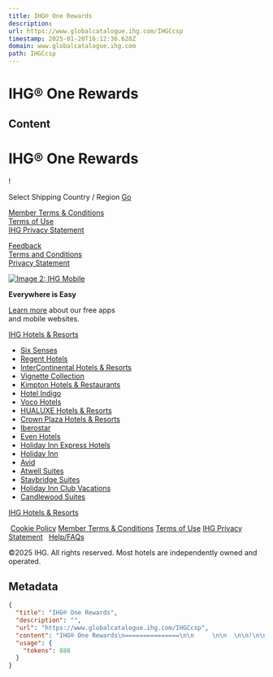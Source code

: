 ```yaml
---
title: IHG® One Rewards
description: 
url: https://www.globalcatalogue.ihg.com/IHGCcsp
timestamp: 2025-01-20T16:12:36.628Z
domain: www.globalcatalogue.ihg.com
path: IHGCcsp
---
```


# IHG® One Rewards



## Content

IHG® One Rewards
===============

     

  

!

[](https://www.globalcatalogue.ihg.com/home)

Select Shipping Country / Region  [Go](javascript:__doPostBack('buttonGO',''))

[Member Terms & Conditions](https://www.ihg.com/hotels/us/en/global/customer_care/member-tc)  
[Terms of Use](https://www.ihg.com/hotels/us/en/global/customer_care/tc)  
[IHG Privacy Statement](https://www.ihg.com/hotels/us/en/global/customer_care/privacy_statement)

[Feedback](https://www.globalcatalogue.ihg.com/feedback)  
[Terms and Conditions](https://www.globalcatalogue.ihg.com/terms)  
[Privacy Statement](https://www.globalcatalogue.ihg.com/privacy)

[![Image 2: IHG Mobile](https://d1ks9zgh38x8wm.cloudfront.net/img/1402436878222.png)](https://www.ihg.com/hotels/gb/en/global/offers/mobile)  

**Everywhere is Easy**

[Learn more](https://www.ihg.com/hotels/gb/en/global/offers/mobile) about our free apps  
and mobile websites.

[IHG Hotels & Resorts](https://www.ihg.com/hotels/us/en/reservation)

*   [Six Senses](https://www.sixsenses.com/en)
*   [Regent Hotels](https://www.ihg.com/regent/hotels/us/en/reservation)
*   [InterContinental Hotels & Resorts](https://www.ihg.com/intercontinental/hotels/us/en/reservation)
*   [Vignette Collection](https://www.vignettecollectionhotels.com/)
*   [Kimpton Hotels & Restaurants](https://www.ihg.com/kimptonhotels/hotels/us/en/reservation)
*   [Hotel Indigo](https://www.ihg.com/hotelindigo/hotels/us/en/reservation)
*   [Voco Hotels](https://www.ihg.com/voco/hotels/us/en/reservation)
*   [HUALUXE Hotels & Resorts](https://www.ihg.com/hualuxe/hotels/us/en/reservation)
*   [Crown Plaza Hotels & Resorts](https://www.ihg.com/crowneplaza/hotels/us/en/reservation)
*   [Iberostar](https://www.iberostar.com/)
*   [Even Hotels](https://www.ihg.com/evenhotels/hotels/us/en/reservation)
*   [Holiday Inn Express Hotels](https://www.ihg.com/holidayinnexpress/hotels/us/en/reservation)
*   [Holiday Inn](https://www.ihg.com/holidayinn/hotels/us/en/reservation)
*   [Avid](https://www.ihg.com/avidhotels/hotels/us/en/reservation)
*   [Atwell Suites](https://www.atwellsuites.com/hotels/us/en/reservation)
*   [Staybridge Suites](https://www.ihg.com/staybridge/hotels/us/en/reservation)
*   [Holiday Inn Club Vacations](https://www.ihg.com/holidayinnclubvacations/hotels/us/en/reservation)
*   [Candlewood Suites](https://www.ihg.com/candlewood/hotels/us/en/reservation)

[IHG Hotels & Resorts](https://www.ihg.com/hotels/us/en/reservation)

 [Cookie Policy](https://www.globalcatalogue.ihg.com/Cookies) [Member Terms & Conditions](https://www.ihg.com/hotels/us/en/global/customer_care/member-tc) [Terms of Use](https://www.ihg.com/hotels/us/en/global/customer_care/tc) [IHG Privacy Statement](https://www.ihg.com/hotels/us/en/global/customer_care/privacy_statement)   [Help/FAQs](https://www.globalcatalogue.ihg.com/faq)

©2025 IHG. All rights reserved. Most hotels are independently owned and operated.

## Metadata

```json
{
  "title": "IHG® One Rewards",
  "description": "",
  "url": "https://www.globalcatalogue.ihg.com/IHGCcsp",
  "content": "IHG® One Rewards\n===============\n\n     \n\n  \n\n!\n\n[](https://www.globalcatalogue.ihg.com/home)\n\nSelect Shipping Country / Region  [Go](javascript:__doPostBack('buttonGO',''))\n\n[Member Terms & Conditions](https://www.ihg.com/hotels/us/en/global/customer_care/member-tc)  \n[Terms of Use](https://www.ihg.com/hotels/us/en/global/customer_care/tc)  \n[IHG Privacy Statement](https://www.ihg.com/hotels/us/en/global/customer_care/privacy_statement)\n\n[Feedback](https://www.globalcatalogue.ihg.com/feedback)  \n[Terms and Conditions](https://www.globalcatalogue.ihg.com/terms)  \n[Privacy Statement](https://www.globalcatalogue.ihg.com/privacy)\n\n[![Image 2: IHG Mobile](https://d1ks9zgh38x8wm.cloudfront.net/img/1402436878222.png)](https://www.ihg.com/hotels/gb/en/global/offers/mobile)  \n\n**Everywhere is Easy**\n\n[Learn more](https://www.ihg.com/hotels/gb/en/global/offers/mobile) about our free apps  \nand mobile websites.\n\n[IHG Hotels & Resorts](https://www.ihg.com/hotels/us/en/reservation)\n\n*   [Six Senses](https://www.sixsenses.com/en)\n*   [Regent Hotels](https://www.ihg.com/regent/hotels/us/en/reservation)\n*   [InterContinental Hotels & Resorts](https://www.ihg.com/intercontinental/hotels/us/en/reservation)\n*   [Vignette Collection](https://www.vignettecollectionhotels.com/)\n*   [Kimpton Hotels & Restaurants](https://www.ihg.com/kimptonhotels/hotels/us/en/reservation)\n*   [Hotel Indigo](https://www.ihg.com/hotelindigo/hotels/us/en/reservation)\n*   [Voco Hotels](https://www.ihg.com/voco/hotels/us/en/reservation)\n*   [HUALUXE Hotels & Resorts](https://www.ihg.com/hualuxe/hotels/us/en/reservation)\n*   [Crown Plaza Hotels & Resorts](https://www.ihg.com/crowneplaza/hotels/us/en/reservation)\n*   [Iberostar](https://www.iberostar.com/)\n*   [Even Hotels](https://www.ihg.com/evenhotels/hotels/us/en/reservation)\n*   [Holiday Inn Express Hotels](https://www.ihg.com/holidayinnexpress/hotels/us/en/reservation)\n*   [Holiday Inn](https://www.ihg.com/holidayinn/hotels/us/en/reservation)\n*   [Avid](https://www.ihg.com/avidhotels/hotels/us/en/reservation)\n*   [Atwell Suites](https://www.atwellsuites.com/hotels/us/en/reservation)\n*   [Staybridge Suites](https://www.ihg.com/staybridge/hotels/us/en/reservation)\n*   [Holiday Inn Club Vacations](https://www.ihg.com/holidayinnclubvacations/hotels/us/en/reservation)\n*   [Candlewood Suites](https://www.ihg.com/candlewood/hotels/us/en/reservation)\n\n[IHG Hotels & Resorts](https://www.ihg.com/hotels/us/en/reservation)\n\n [Cookie Policy](https://www.globalcatalogue.ihg.com/Cookies) [Member Terms & Conditions](https://www.ihg.com/hotels/us/en/global/customer_care/member-tc) [Terms of Use](https://www.ihg.com/hotels/us/en/global/customer_care/tc) [IHG Privacy Statement](https://www.ihg.com/hotels/us/en/global/customer_care/privacy_statement)   [Help/FAQs](https://www.globalcatalogue.ihg.com/faq)\n\n©2025 IHG. All rights reserved. Most hotels are independently owned and operated.",
  "usage": {
    "tokens": 888
  }
}
```
